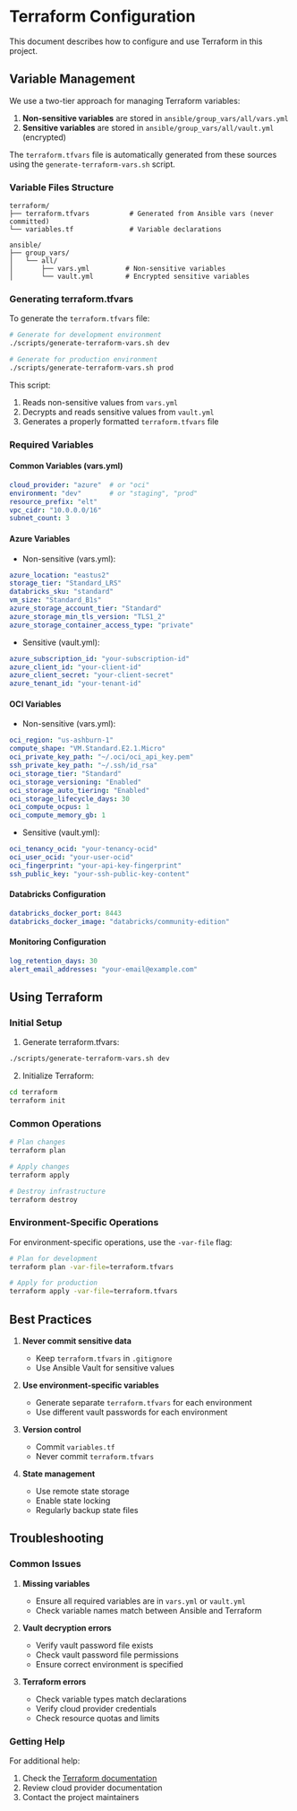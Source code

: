 # Terraform Configuration

This document describes how to configure and use Terraform in this project.

## Variable Management

We use a two-tier approach for managing Terraform variables:

1. **Non-sensitive variables** are stored in `ansible/group_vars/all/vars.yml`
2. **Sensitive variables** are stored in `ansible/group_vars/all/vault.yml` (encrypted)

The `terraform.tfvars` file is automatically generated from these sources using the `generate-terraform-vars.sh` script.

### Variable Files Structure

```
terraform/
├── terraform.tfvars          # Generated from Ansible vars (never committed)
└── variables.tf              # Variable declarations

ansible/
├── group_vars/
│   └── all/
│       ├── vars.yml         # Non-sensitive variables
│       └── vault.yml        # Encrypted sensitive variables
```

### Generating terraform.tfvars

To generate the `terraform.tfvars` file:

```bash
# Generate for development environment
./scripts/generate-terraform-vars.sh dev

# Generate for production environment
./scripts/generate-terraform-vars.sh prod
```

This script:
1. Reads non-sensitive values from `vars.yml`
2. Decrypts and reads sensitive values from `vault.yml`
3. Generates a properly formatted `terraform.tfvars` file

### Required Variables

#### Common Variables (vars.yml)
```yaml
cloud_provider: "azure"  # or "oci"
environment: "dev"       # or "staging", "prod"
resource_prefix: "elt"
vpc_cidr: "10.0.0.0/16"
subnet_count: 3
```

#### Azure Variables
- Non-sensitive (vars.yml):
```yaml
azure_location: "eastus2"
storage_tier: "Standard_LRS"
databricks_sku: "standard"
vm_size: "Standard_B1s"
azure_storage_account_tier: "Standard"
azure_storage_min_tls_version: "TLS1_2"
azure_storage_container_access_type: "private"
```

- Sensitive (vault.yml):
```yaml
azure_subscription_id: "your-subscription-id"
azure_client_id: "your-client-id"
azure_client_secret: "your-client-secret"
azure_tenant_id: "your-tenant-id"
```

#### OCI Variables
- Non-sensitive (vars.yml):
```yaml
oci_region: "us-ashburn-1"
compute_shape: "VM.Standard.E2.1.Micro"
oci_private_key_path: "~/.oci/oci_api_key.pem"
ssh_private_key_path: "~/.ssh/id_rsa"
oci_storage_tier: "Standard"
oci_storage_versioning: "Enabled"
oci_storage_auto_tiering: "Enabled"
oci_storage_lifecycle_days: 30
oci_compute_ocpus: 1
oci_compute_memory_gb: 1
```

- Sensitive (vault.yml):
```yaml
oci_tenancy_ocid: "your-tenancy-ocid"
oci_user_ocid: "your-user-ocid"
oci_fingerprint: "your-api-key-fingerprint"
ssh_public_key: "your-ssh-public-key-content"
```

#### Databricks Configuration
```yaml
databricks_docker_port: 8443
databricks_docker_image: "databricks/community-edition"
```

#### Monitoring Configuration
```yaml
log_retention_days: 30
alert_email_addresses: "your-email@example.com"
```

## Using Terraform

### Initial Setup

1. Generate terraform.tfvars:
```bash
./scripts/generate-terraform-vars.sh dev
```

2. Initialize Terraform:
```bash
cd terraform
terraform init
```

### Common Operations

```bash
# Plan changes
terraform plan

# Apply changes
terraform apply

# Destroy infrastructure
terraform destroy
```

### Environment-Specific Operations

For environment-specific operations, use the `-var-file` flag:

```bash
# Plan for development
terraform plan -var-file=terraform.tfvars

# Apply for production
terraform apply -var-file=terraform.tfvars
```

## Best Practices

1. **Never commit sensitive data**
   - Keep `terraform.tfvars` in `.gitignore`
   - Use Ansible Vault for sensitive values

2. **Use environment-specific variables**
   - Generate separate `terraform.tfvars` for each environment
   - Use different vault passwords for each environment

3. **Version control**
   - Commit `variables.tf`
   - Never commit `terraform.tfvars`

4. **State management**
   - Use remote state storage
   - Enable state locking
   - Regularly backup state files

## Troubleshooting

### Common Issues

1. **Missing variables**
   - Ensure all required variables are in `vars.yml` or `vault.yml`
   - Check variable names match between Ansible and Terraform

2. **Vault decryption errors**
   - Verify vault password file exists
   - Check vault password file permissions
   - Ensure correct environment is specified

3. **Terraform errors**
   - Check variable types match declarations
   - Verify cloud provider credentials
   - Check resource quotas and limits

### Getting Help

For additional help:
1. Check the [Terraform documentation](https://www.terraform.io/docs)
2. Review cloud provider documentation
3. Contact the project maintainers 